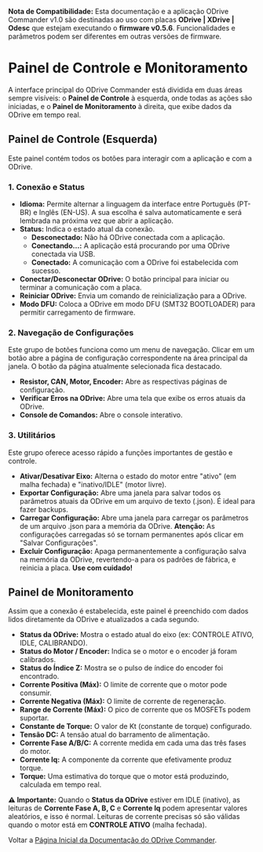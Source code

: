 **Nota de Compatibilidade:** Esta documentação e a aplicação ODrive Commander v1.0 são destinadas ao uso com placas **ODrive | XDrive | Odesc** que estejam executando o **firmware v0.5.6**. Funcionalidades e parâmetros podem ser diferentes em outras versões de firmware.

# **Painel de Controle e Monitoramento**

A interface principal do ODrive Commander está dividida em duas áreas sempre visíveis: o **Painel de Controle** à esquerda, onde todas as ações são iniciadas, e o **Painel de Monitoramento** à direita, que exibe dados da ODrive em tempo real.

## **Painel de Controle (Esquerda)**

Este painel contém todos os botões para interagir com a aplicação e com a ODrive.

### **1\. Conexão e Status**

* **Idioma:** Permite alternar a linguagem da interface entre Português (PT-BR) e Inglês (EN-US). A sua escolha é salva automaticamente e será lembrada na próxima vez que abrir a aplicação.  
* **Status:** Indica o estado atual da conexão.  
  * **Desconectado:** Não há ODrive conectada com a aplicação.  
  * **Conectando...:** A aplicação está procurando por uma ODrive conectada via USB.  
  * **Conectado:** A comunicação com a ODrive foi estabelecida com sucesso.  
* **Conectar/Desconectar ODrive:** O botão principal para iniciar ou terminar a comunicação com a placa.  
* **Reiniciar ODrive:** Envia um comando de reinicialização para a ODrive.  
* **Modo DFU:** Coloca a ODrive em modo DFU (SMT32 BOOTLOADER) para permitir carregamento de firmware.

### **2\. Navegação de Configurações**

Este grupo de botões funciona como um menu de navegação. Clicar em um botão abre a página de configuração correspondente na área principal da janela. O botão da página atualmente selecionada fica destacado.

* **Resistor, CAN, Motor, Encoder:** Abre as respectivas páginas de configuração.  
* **Verificar Erros na ODrive:** Abre uma tela que exibe os erros atuais da ODrive.  
* **Console de Comandos:** Abre o console interativo.

### **3\. Utilitários**

Este grupo oferece acesso rápido a funções importantes de gestão e controle.

* **Ativar/Desativar Eixo:** Alterna o estado do motor entre "ativo" (em malha fechada) e "inativo/IDLE" (motor livre).  
* **Exportar Configuração:** Abre uma janela para salvar todos os parâmetros atuais da ODrive em um arquivo de texto (.json). É ideal para fazer backups.  
* **Carregar Configuração:** Abre uma janela para carregar os parâmetros de um arquivo .json para a memória da ODrive. **Atenção:** As configurações carregadas só se tornam permanentes após clicar em "Salvar Configurações".  
* **Excluir Configuração:** Apaga permanentemente a configuração salva na memória da ODrive, revertendo-a para os padrões de fábrica, e reinicia a placa. **Use com cuidado\!**

## **Painel de Monitoramento**

Assim que a conexão é estabelecida, este painel é preenchido com dados lidos diretamente da ODrive e atualizados a cada segundo.

* **Status da ODrive:** Mostra o estado atual do eixo (ex: CONTROLE ATIVO, IDLE, CALIBRANDO).  
* **Status do Motor / Encoder:** Indica se o motor e o encoder já foram calibrados.  
* **Status do Índice Z:** Mostra se o pulso de índice do encoder foi encontrado.  
* **Corrente Positiva (Máx):** O limite de corrente que o motor pode consumir.  
* **Corrente Negativa (Máx):** O limite de corrente de regeneração.  
* **Range de Corrente (Máx):** O pico de corrente que os MOSFETs podem suportar.  
* **Constante de Torque:** O valor de Kt (constante de torque) configurado.  
* **Tensão DC:** A tensão atual do barramento de alimentação.  
* **Corrente Fase A/B/C:** A corrente medida em cada uma das três fases do motor.  
* **Corrente Iq:** A componente da corrente que efetivamente produz torque.  
* **Torque:** Uma estimativa do torque que o motor está produzindo, calculada em tempo real.

**⚠️ Importante:** Quando o **Status da ODrive** estiver em IDLE (inativo), as leituras de **Corrente Fase A, B, C** e **Corrente Iq** podem apresentar valores aleatórios, e isso é normal. Leituras de corrente precisas só são válidas quando o motor está em **CONTROLE ATIVO** (malha fechada).

Voltar a [Página Inicial da Documentação do ODrive Commander](https://github.com/achavevirou/odrive_commander/blob/main/doc_pt-br/01-Pagina-Inicial-da-Documentacao.md).